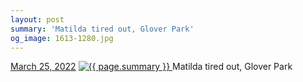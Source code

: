 ```yaml
---
layout: post
summary: 'Matilda tired out, Glover Park'
og_image: 1613-1280.jpg
---
```


<p>
  <time>
    <a href="/1613">March 25, 2022</a>
  </time>
  <a href="/1613">
    <img src="{{ site.assets_url }}/1613-640.jpg" srcset="{{ site.assets_url }}/1613-320.jpg 320w, {{ site.assets_url }}/1613-640.jpg 640w, {{ site.assets_url }}/1613-960.jpg 960w, {{ site.assets_url }}/1613-1280.jpg 1280w" sizes="(min-width: 700px) 50vw, calc(100vw - 2rem)" alt="{{ page.summary }}" />
  </a>
  <span>Matilda tired out, Glover Park</span>
</p>
